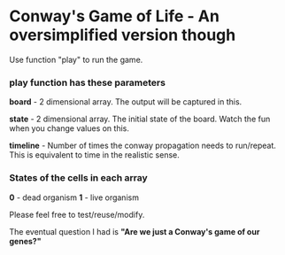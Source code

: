 # Conway's Game of Life - An oversimplified version though

Use function "play" to run the game.

### play function has these parameters

**board** - 2 dimensional array. The output will be captured in this. 

**state** - 2 dimensional array. The initial state of the board. Watch the fun when you change values on this. 

**timeline** - Number of times the conway propagation needs to run/repeat. This is equivalent to time in the realistic sense. 


### States of the cells in each array

**0** - dead organism
**1** - live organism



Please feel free to test/reuse/modify. 


The eventual question I had is **"Are we just a Conway's game of our genes?"** 

